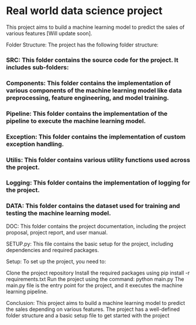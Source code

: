 # Real world data science project
This project aims to build a machine learning model to predict the sales of various features [Will update soon].

Folder Structure:
The project has the following folder structure:

### SRC: This folder contains the source code for the project. It includes sub-folders:

###  Components: This folder contains the implementation of various components of the machine learning model like data preprocessing, feature engineering, and model training.
### Pipeline: This folder contains the implementation of the pipeline to execute the machine learning model.
###  Exception: This folder contains the implementation of custom exception handling.
###  Utilis: This folder contains various utility functions used across the project.
###  Logging: This folder contains the implementation of logging for the project.
### DATA: This folder contains the dataset used for training and testing the machine learning model.

DOC: This folder contains the project documentation, including the project proposal, project report, and user manual.

SETUP.py: This file contains the basic setup for the project, including dependencies and required packages.

Setup:
To set up the project, you need to:

Clone the project repository
Install the required packages using pip install -r requirements.txt
Run the project using the command: python main.py
The main.py file is the entry point for the project, and it executes the machine learning pipeline.

Conclusion:
This project aims to build a machine learning model to predict the sales depending on various features. The project has a well-defined folder structure and a basic setup file to get started with the project
